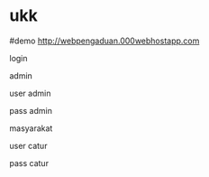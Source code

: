 # ukk
#demo 
http://webpengaduan.000webhostapp.com

login

admin 

user admin

pass admin

masyarakat

user catur

pass catur

